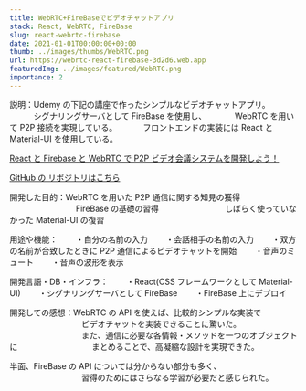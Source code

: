 ```yaml
---
title: WebRTC+FireBaseでビデオチャットアプリ
stack: React, WebRTC, FireBase
slug: react-webrtc-firebase
date: 2021-01-01T00:00:00+00:00
thumb: ../images/thumbs/WebRTC.png
url: https://webrtc-react-firebase-3d2d6.web.app
featuredImg: ../images/featured/WebRTC.png
importance: 2
---
```


説明：Udemy の下記の講座で作ったシンプルなビデオチャットアプリ。
　　　シグナリングサーバとして FireBase を使用し、
　　　 WebRTC を用いて P2P 接続を実現している。
　　　フロントエンドの実装には React と Material-UI を使用している。

[React と Firebase と WebRTC で P2P ビデオ会議システムを開発しよう！](https://www.udemy.com/course/webrtc-react-firebase/)

[GitHub の リポジトリはこちら](https://github.com/SkipEveryLunch/webrtc-react-firebase)

開発した目的：WebRTC を用いた P2P 通信に関する知見の獲得
　　　　　　　　 FireBase の基礎の習得
　　　　　　　　しばらく使っていなかった Material-UI の復習

用途や機能：
　　・自分の名前の入力
　　・会話相手の名前の入力
　　・双方の名前が合致したときに P2P 通信によるビデオチャットを開始
　　・音声のミュート
　　・音声の波形を表示

開発言語・DB・インフラ：
　　・React(CSS フレームワークとして Material-UI)
　　・シグナリングサーバとして FireBase
　　・FireBase 上にデプロイ

開発しての感想：WebRTC の API を使えば、比較的シンプルな実装で
　　　　　　　　　ビデオチャットを実装できることに驚いた。
　　　　　　　　　また、通信に必要な各情報・メソッドを一つのオブジェクトに
　　　　　　　　　まとめることで、高凝縮な設計を実現できた。

半面、FireBase の API については分からない部分も多く、
　　　　　　　　　習得のためにはさらなる学習が必要だと感じられた。
